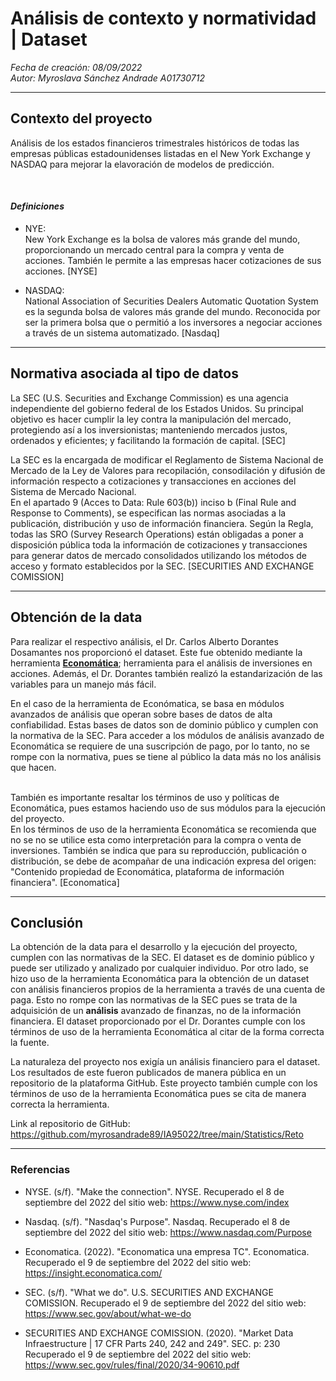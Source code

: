 # **Análisis de contexto y normatividad | Dataset**

_Fecha de creación: 08/09/2022_
<br> _Autor: Myroslava Sánchez Andrade A01730712_

---

## **Contexto del proyecto**

Análisis de los estados financieros trimestrales históricos de todas las empresas públicas estadounidenses listadas en el New York Exchange y NASDAQ para mejorar la elavoración de modelos de predicción.

<br>

#### **_Definiciones_**

- NYE:
  <br>New York Exchange es la bolsa de valores más grande del mundo, proporcionando un mercado central para la compra y venta de acciones. También le permite a las empresas hacer cotizaciones de sus acciones. [NYSE]

- NASDAQ:
  <br>National Association of Securities Dealers Automatic Quotation System es la segunda bolsa de valores más grande del mundo. Reconocida por ser la primera bolsa que o permitió a los inversores a negociar acciones a través de un sistema automatizado. [Nasdaq]

---

## **Normativa asociada al tipo de datos**

La SEC (U.S. Securities and Exchange Commission) es una agencia independiente del gobierno federal de los Estados Unidos. Su principal objetivo es hacer cumplir la ley contra la manipulación del mercado, protegiendo así a los inversionistas; manteniendo mercados justos, ordenados y eficientes; y facilitando la formación de capital. [SEC]

La SEC es la encargada de modificar el Reglamento de Sistema Nacional de Mercado de la Ley de Valores para recopilación, consodilación y difusión de información respecto a cotizaciones y transacciones en acciones del Sistema de Mercado Nacional.
<br>En el apartado 9 (Acces to Data: Rule 603(b)) inciso b (Final Rule and Response to Comments), se especifican las normas asociadas a la publicación, distribución y uso de información financiera. Según la Regla, todas las SRO (Survey Research Operations) están obligadas a poner a disposición pública toda la información de cotizaciones y transacciones para generar datos de mercado consolidados utilizando los métodos de acceso y formato establecidos por la SEC. [SECURITIES AND EXCHANGE COMISSION]

---

## **Obtención de la data**

Para realizar el respectivo análisis, el Dr. Carlos Alberto Dorantes Dosamantes nos proporcionó el dataset. Este fue obtenido mediante la herramienta **[Economática](www.economatica.com)**; herramienta para el análisis de inversiones en acciones. Además, el Dr. Dorantes también realizó la estandarización de las variables para un manejo más fácil.

En el caso de la herramienta de Económatica, se basa en módulos avanzados de análisis que operan sobre bases de datos de alta confiabilidad. Estas bases de datos son de dominio público y cumplen con la normativa de la SEC. Para acceder a los módulos de análisis avanzado de Economática se requiere de una suscripción de pago, por lo tanto, no se rompe con la normativa, pues se tiene al público la data más no los análisis que hacen.

<br>También es importante resaltar los términos de uso y políticas de Economática, pues estamos haciendo uso de sus módulos para la ejecución del proyecto.
<br>En los términos de uso de la herramienta Economática se recomienda que no se no se utilice esta como interpretación para la compra o venta de inversiones. También se indica que para su reproducción, publicación o distribución, se debe de acompañar de una indicación expresa del origen: "Contenido propiedad de Economática, plataforma de información financiera". [Economatica]

---

## **Conclusión**

La obtención de la data para el desarrollo y la ejecución del proyecto, cumplen con las normativas de la SEC. El dataset es de dominio público y puede ser utilizado y analizado por cualquier individuo. Por otro lado, se hizo uso de la herramienta Economática para la obtención de un dataset con análisis financieros propios de la herramienta a través de una cuenta de paga. Esto no rompe con las normativas de la SEC pues se trata de la adquisición de un **análisis** avanzado de finanzas, no de la información financiera. El dataset proporcionado por el Dr. Dorantes cumple con los términos de uso de la herramienta Economática al citar de la forma correcta la fuente.

La naturaleza del proyecto nos exigía un análisis financiero para el dataset. Los resultados de este fueron publicados de manera pública en un repositorio de la plataforma GitHub. Este proyecto también cumple con los términos de uso de la herramienta Economática pues se cita de manera correcta la herramienta.

Link al repositorio de GitHub: https://github.com/myrosandrade89/IA95022/tree/main/Statistics/Reto

---

### **Referencias**

- NYSE. (s/f). "Make the connection". NYSE. Recuperado el 8 de septiembre del 2022 del sitio web: https://www.nyse.com/index

- Nasdaq. (s/f). "Nasdaq's Purpose". Nasdaq. Recuperado el 8 de septiembre del 2022 del sitio web: https://www.nasdaq.com/Purpose

- Economatica. (2022). "Economatica una empresa TC". Economatica. Recuperado el 9 de septiembre del 2022 del sitio web: https://insight.economatica.com/

- SEC. (s/f). "What we do". U.S. SECURITIES AND EXCHANGE COMISSION. Recuperado el 9 de septiembre del 2022 del sitio web: https://www.sec.gov/about/what-we-do

- SECURITIES AND EXCHANGE COMISSION. (2020). "Market Data Infraestructure | 17 CFR Parts 240, 242 and 249". SEC. p: 230 Recuperado el 9 de septiembre del 2022 del sitio web: https://www.sec.gov/rules/final/2020/34-90610.pdf
